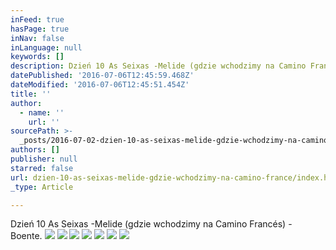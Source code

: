 ```yaml
---
inFeed: true
hasPage: true
inNav: false
inLanguage: null
keywords: []
description: Dzień 10 As Seixas -Melide (gdzie wchodzimy na Camino Francés) - Boente.
datePublished: '2016-07-06T12:45:59.468Z'
dateModified: '2016-07-06T12:45:51.454Z'
title: ''
author:
  - name: ''
    url: ''
sourcePath: >-
  _posts/2016-07-02-dzien-10-as-seixas-melide-gdzie-wchodzimy-na-camino-france.md
authors: []
publisher: null
starred: false
url: dzien-10-as-seixas-melide-gdzie-wchodzimy-na-camino-france/index.html
_type: Article

---
```

Dzień 10 As Seixas -Melide (gdzie wchodzimy na Camino Francés) - Boente.
![](https://the-grid-user-content.s3-us-west-2.amazonaws.com/9bb5b1f0-1623-42fe-b6ba-a8d0cb1c1c08.jpg)
![](https://the-grid-user-content.s3-us-west-2.amazonaws.com/7f661e73-d5fa-4045-89cd-69b9ec2bad53.jpg)
![](https://the-grid-user-content.s3-us-west-2.amazonaws.com/7c4417f9-610e-48c0-a502-91ed9e5eb6db.jpg)
![](https://the-grid-user-content.s3-us-west-2.amazonaws.com/dd652195-8403-48a7-87a8-3bdd8b5ee8fe.jpg)
![](https://the-grid-user-content.s3-us-west-2.amazonaws.com/6113af1d-7678-4b2c-9e74-9573c29ed837.jpg)
![](https://the-grid-user-content.s3-us-west-2.amazonaws.com/36df2422-add4-4c77-a0cc-4e7b14c4924d.jpg)
![](https://the-grid-user-content.s3-us-west-2.amazonaws.com/90f7c4b8-fd6b-43e2-9e20-28c1de4c389f.jpg)